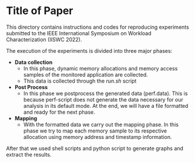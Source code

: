 # Title of Paper #

This directory contains instructions and codes for reproducing experiments submitted to the IEEE International Symposium on Workload Characterization (IISWC 2022).

The execution of the experiments is divided into three major phases:

* **Data collection**
  * In this phase, dynamic memory allocations and memory access samples of the monitored application are collected.
  * This data is collected through the *run.sh* script
* **Post Process**
  * In this phase we postprocess the generated data (perf.data). This is because perf-script does not generate the data necessary for our analysis in its default mode. At the end, we will have a file formatted and ready for the next phase.
* **Mapping**
  * With the formatted data we carry out the mapping phase. In this phase we try to map each memory sample to its respective allocation using memory address and timestamp information.
 
After that we used shell scripts and python script to generate graphs and extract the results.
